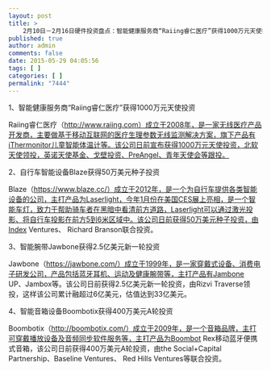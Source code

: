 ```yaml
---
layout: post
title: >
    2月10日－2月16日硬件投资盘点：智能健康服务商“Raiing睿仁医疗”获得1000万元天使投资
published: true
author: admin
comments: false
date: 2015-05-29 04:05:56
tags: [ ]
categories: [ ]
permalink: "7444"
---
```



1、智能健康服务商“Raiing睿仁医疗”获得1000万元天使投资



Raiing睿仁医疗（http://www.raiing.com）成立于2008年，是一家无线医疗产品开发商，主要做基于移动互联网的医疗生理参数无线监测解决方案，旗下产品有iThermonitor儿童智能体温计等。该公司日前宣布获得1000万元天使投资，北软天使领投，英诺天使基金、戈壁投资、PreAngel、青年天使会等跟投。

2、自行车智能设备Blaze获得50万美元种子投资



Blaze（https://www.blaze.cc/）成立于2012年，是一个为自行车提供各类智能设备的公司，主打产品为Laserlight，今年1月份在美国CES展上亮相，是一个智能车灯，致力于帮助骑车者在黑暗中看清前方道路，Laserlight可以通过激光投影、将自行车投影在前方5到6米区域中。该公司日前获得50万美元种子投资，由Index Ventures、 Richard Branson联合投资。

3、智能腕带Jawbone获得2.5亿美元新一轮投资



Jawbone（https://jawbone.com/）成立于1999年，是一家穿戴式设备、消费电子研发公司，产品包括蓝牙耳机、运动及健康腕带等，主打产品有Jambone UP、Jambox等。该公司日前获得2.5亿美元新一轮投资，由Rizvi Traverse领投，这样该公司累计融超过6亿美元，估值达到33亿美元。

4、智能音箱设备Boombotix获得400万美元A轮投资



Boombotix（http://boombotix.com/）成立于2009年，是一个音箱品牌，主打可穿戴播放设备及音频同步软件服务等，主打产品为Boombot Rex移动蓝牙便携式音箱，该公司日前获得400万美元A轮投资，由the Social+Capital Partnership、Baseline Ventures、 Red Hills Ventures等联合投资。